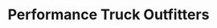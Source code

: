 ---
title: "Performance Truck Outfitters"
url: /tulsa/performance-truck-outfitters/
shop: car parts
---